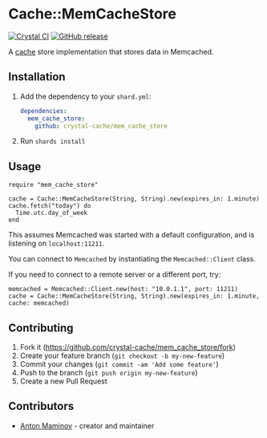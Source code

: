 # Cache::MemCacheStore

[![Crystal CI](https://github.com/crystal-cache/mem_cache_store/actions/workflows/crystal.yml/badge.svg)](https://github.com/crystal-cache/mem_cache_store/actions/workflows/crystal.yml)
[![GitHub release](https://img.shields.io/github/release/crystal-cache/mem_cache_store.svg)](https://github.com/crystal-cache/mem_cache_store/releases)

A [cache](https://github.com/crystal-cache/cache) store implementation that stores data in Memcached.

## Installation

1. Add the dependency to your `shard.yml`:

   ```yaml
   dependencies:
     mem_cache_store:
       github: crystal-cache/mem_cache_store
   ```

2. Run `shards install`

## Usage

```crystal
require "mem_cache_store"
```

```crystal
cache = Cache::MemCacheStore(String, String).new(expires_in: 1.minute)
cache.fetch("today") do
  Time.utc.day_of_week
end
```

This assumes Memcached was started with a default configuration, and is listening on `localhost:11211`.

You can connect to `Memcached` by instantiating the `Memcached::Client` class.

If you need to connect to a remote server or a different port, try:

```crystal
memcached = Memcached::Client.new(host: "10.0.1.1", port: 11211)
cache = Cache::MemCacheStore(String, String).new(expires_in: 1.minute, cache: memcached)
```

## Contributing

1. Fork it (<https://github.com/crystal-cache/mem_cache_store/fork>)
2. Create your feature branch (`git checkout -b my-new-feature`)
3. Commit your changes (`git commit -am 'Add some feature'`)
4. Push to the branch (`git push origin my-new-feature`)
5. Create a new Pull Request

## Contributors

- [Anton Maminov](https://github.com/mamantoha) - creator and maintainer
